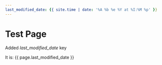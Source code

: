 ```yaml
---
last_modified_date: {{ site.time | date: '%A %b %e %Y at %I:%M %p' }}
---
```


# Test Page

Added *last_modified_date* key

It is: {{ page.last_modified_date }}